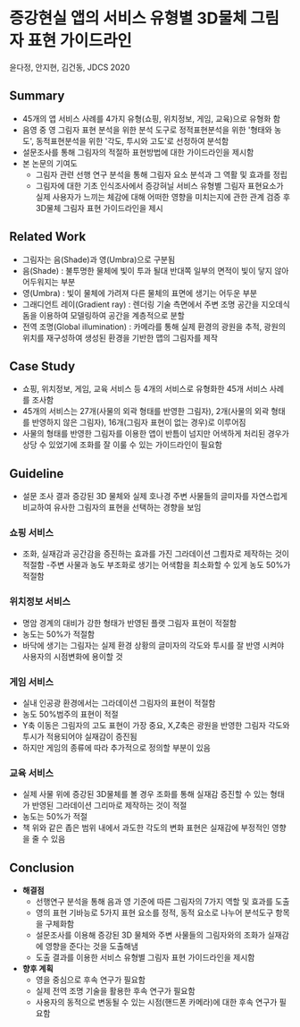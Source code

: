# 증강현실 앱의 서비스 유형별 3D물체 그림자 표현 가이드라인
윤다정, 안지현, 김건동, JDCS 2020

## Summary
- 45개의 앱 서비스 사례를 4가지 유형(쇼핑, 위치정보, 게임, 교육)으로 유형화 함
- 음영 중 영 그림자 표현 분석을 위한 분석 도구로 정적표현분석을 위한 '형태와 농도', 동적표현분석을 위한 '각도, 투시와 고도'로 선정하여 분석함
- 설문조사를 통해 그림자의 적절하 표현방법에 대한 가이드라인을 제시함
- 본 논문의 기여도 
    - 그림자 관련 선행 연구 분석을 통해 그림자 요소 분석과 그 역활 및 효과를 정립
    - 그림자에 대한 기초 인식조사에서 증강혀닐 서비스 유형별 그림자 표현요소가 실제 사용자가 느끼는 체감에 대해 어떠한 영향을 미치는지에 관한 관계 검증 후 3D물체 그림자 표현 가이드라인을 제시

## Related Work
- 그림자는 음(Shade)과 영(Umbra)으로 구분됨
- 음(Shade) : 불투명한 물체에 빛이 투과 될대 반대쪽 일부의 면적이 빛이 닿지 않아 어두워지는 부분
- 영(Umbra) : 빛이 물체에 가려져 다른 물체의 표면에 생기는 어두운 부분
- 그래디언트 레이(Gradient ray) : 렌더링 기술 측면에서 주변 조명 공간을 지오데식 돔을 이용하여 모델링하여 공간을 계층적으로 분할
- 전역 조명(Global illumination) : 카메라를 통해 실제 환경의 광원을 추적, 광원의 위치를 재구성하여 생성된 환경을 기반한 맵의 그림자를 제작


## Case Study
- 쇼핑, 위치정보, 게임, 교육 서비스 등 4개의 서비스로 유형화한 45개 서비스 사례를 조사함
- 45개의 서비스는 27개(사물의 외곽 형태를 반영한 그림자), 2개(사물의 외곽 형태를 반영하지 않은 그림자), 16개(그림자 표현이 없는 경우)로 이루어짐
- 사물의 형태를 반영한 그림자를 이용한 앱이 반틈이 넘지만 어색하게 처리된 경우가 상당 수 있었기에 조화를 잘 이룰 수 있는 가이드라인이 필요함

## Guideline
- 설문 조사 결과 증강된 3D 물체와 실제 호나경 주변 사물들의 글미자를 자연스럽게 비교하여 유사한 그림자의 표현을 선택하는 경향을 보임

### 쇼핑 서비스
- 조화, 실재감과 공간감을 증진하는 효과를 가진 그라데이션 그릠자로 제작하는 것이 적절함
-주변 사물과 농도 부조화로 생기는 어색함을 최소화할 수 있게 농도 50%가 적절함

### 위치정보 서비스
- 명암 경계의 대비가 강한 형태가 반영된 플랫 그림자 표현이 적절함
- 농도는 50%가 적절함
- 바닥에 생기는 그림자는 실제 환경 상황의 글미자의 각도와 투시를 잘 반영 시켜야 사용자의 시점변화에 용이할 것

### 게임 서비스
- 실내 인공광 환경에서는 그라데이션 그림자의 표현이 적절함
- 농도 50%범주의 표현이 적절
- Y축 이동은 그림자의 고도 표현이 가장 중요, X,Z축은 광원을 반영한 그림자 각도와 투시가 적용되어야 실재감이 증진됨
- 하지만 게임의 종류에 따라 추가적으로 정의할 부분이 있음

### 교육 서비스
- 실제 사물 위에 증강된 3D물체를 볼 경우 조화를 통해 실재감 증진할 수 있는 형태가 반영된 그라데이션 그리마로 제작하는 것이 적절
- 농도는 50%가 적절
- 책 위와 같은 좁은 범위 내에서 과도한 각도의 변화 표현은 실재감에 부정적인 영향을 줄 수 있음

## Conclusion
- **해결점**
    - 선행연구 분석을 통해 음과 영 기준에 따른 그림자의 7가지 역할 및 효과를 도출
    - 영의 표현 기바능로 5가지 표현 요소를 정적, 동적 요소로 나누어 분석도구 항목을 구체화함
    - 설문조사를 이용해 증강된 3D 물체와 주변 사물들의 그림자와의 조화가 실재감에 영향을 준다는 것을 도출해냄
    - 도출 결과를 이용한 서비스 유형별 그림자 표현 가이드라인을 제시함
- **향후 계획**
    - 영을 중심으로 후속 연구가 필요함
    - 실제 전역 조명 기술을 활용한 후속 연구가 필요함
    - 사용자의 동적으로 변동될 수 있는 시점(핸드폰 카메라)에 대한 후속 연구가 필요함